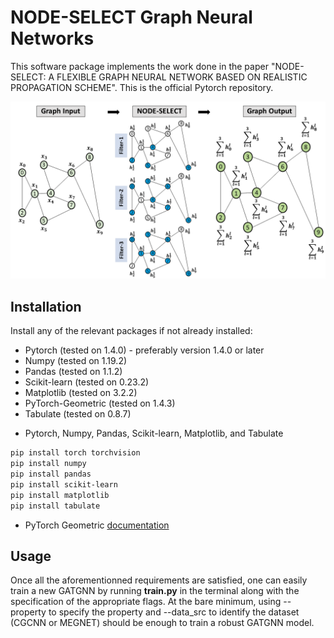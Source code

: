 # NODE-SELECT Graph Neural Networks

This software package implements the work done in the paper "NODE-SELECT: A FLEXIBLE GRAPH NEURAL NETWORK BASED ON REALISTIC PROPAGATION SCHEME". This is the official Pytorch repository.

![](front-pic.png)
<a name="installation"></a>
## Installation
Install any of the relevant packages if not already installed:
* Pytorch (tested on 1.4.0) - preferably version 1.4.0 or later
* Numpy   (tested on 1.19.2)
* Pandas  (tested on 1.1.2) 
* Scikit-learn (tested on 0.23.2) 
* Matplotlib (tested on 3.2.2)
* PyTorch-Geometric (tested on 1.4.3)
* Tabulate (tested on 0.8.7)
- Pytorch, Numpy, Pandas, Scikit-learn, Matplotlib, and Tabulate

```bash
pip install torch torchvision 
pip install numpy
pip install pandas
pip install scikit-learn
pip install matplotlib
pip install tabulate
```

- PyTorch Geometric [documentation](https://pytorch-geometric.readthedocs.io/en/latest/notes/installation.html#installation)


<a name="usage"></a>
## Usage
Once all the aforementionned requirements are satisfied, one can easily train a new GATGNN by running __train.py__ in the terminal along with the specification of the appropriate flags. At the bare minimum, using --property to specify the property and --data_src to identify the dataset (CGCNN or MEGNET) should be enough to train a robust GATGNN model.